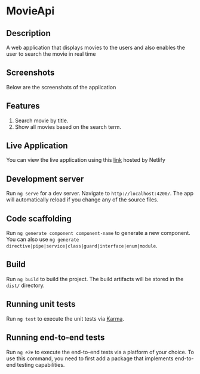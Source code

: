 # MovieApi

## Description

A web application that displays movies to the users and also enables the user to search the movie in real time

## Screenshots

Below are the screenshots of the application


## Features

1. Search movie by title.
2. Show all movies based on the search term.

## Live Application

You can view the live application using this [link](https://dorcastoto.github.io/GitSearch/) hosted by Netlify
## Development server

Run `ng serve` for a dev server. Navigate to `http://localhost:4200/`. The app will automatically reload if you change any of the source files.

## Code scaffolding

Run `ng generate component component-name` to generate a new component. You can also use `ng generate directive|pipe|service|class|guard|interface|enum|module`.

## Build

Run `ng build` to build the project. The build artifacts will be stored in the `dist/` directory.

## Running unit tests

Run `ng test` to execute the unit tests via [Karma](https://karma-runner.github.io).

## Running end-to-end tests

Run `ng e2e` to execute the end-to-end tests via a platform of your choice. To use this command, you need to first add a package that implements end-to-end testing capabilities.
